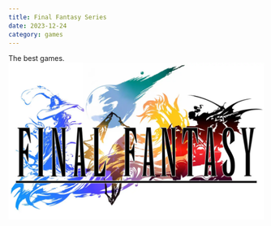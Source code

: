 ```yaml
---
title: Final Fantasy Series
date: 2023-12-24
category: games
---
```


The best games.
![Final Fantasy](/public/images/ffstorylogo.webp)
